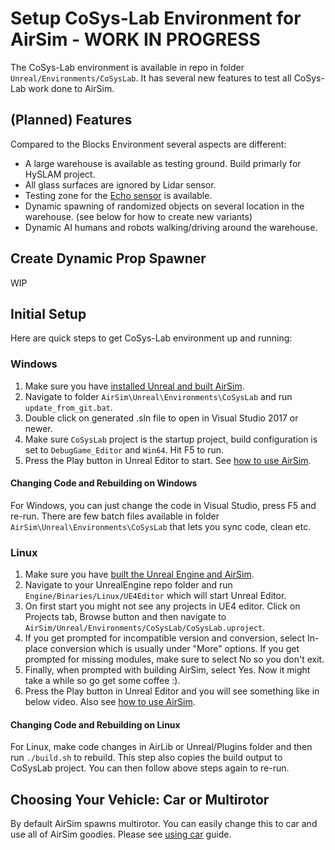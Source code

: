 
# Setup CoSys-Lab Environment for AirSim  - WORK IN PROGRESS

The CoSys-Lab environment is available in repo in folder `Unreal/Environments/CoSysLab`. 
It has several new features to test all CoSys-Lab work done to AirSim.

## (Planned) Features
Compared to the Blocks Environment several aspects are different:
- A large warehouse is available as testing ground. Build primarly for HySLAM project.
- All glass surfaces are ignored by Lidar sensor.
- Testing zone for the [Echo sensor](echo.md) is available.
- Dynamic spawning of randomized objects on several location in the warehouse. (see below for how to create new variants) 
- Dynamic AI humans and robots walking/driving around the warehouse. 

## Create Dynamic Prop Spawner
WIP

## Initial Setup
Here are quick steps to get CoSys-Lab environment up and running:

### Windows

1. Make sure you have [installed Unreal and built AirSim](build_windows.md).
2. Navigate to folder `AirSim\Unreal\Environments\CoSysLab` and run `update_from_git.bat`.
3. Double click on generated .sln file to open in Visual Studio 2017 or newer.
4. Make sure `CoSysLab` project is the startup project, build configuration is set to `DebugGame_Editor` and `Win64`. Hit F5 to run.
5. Press the Play button in Unreal Editor to start. See [how to use AirSim](https://github.com/Microsoft/AirSim/#how-to-use-it).

#### Changing Code and Rebuilding on Windows
For Windows, you can just change the code in Visual Studio, press F5 and re-run. There are few batch files available in folder `AirSim\Unreal\Environments\CoSysLab` that lets you sync code, clean etc.

### Linux
1. Make sure you have [built the Unreal Engine and AirSim](build_linux.md).
2. Navigate to your UnrealEngine repo folder and run `Engine/Binaries/Linux/UE4Editor` which will start Unreal Editor.
3. On first start you might not see any projects in UE4 editor. Click on Projects tab, Browse button and then navigate to `AirSim/Unreal/Environments/CoSysLab/CoSysLab.uproject`. 
4. If you get prompted for incompatible version and conversion, select In-place conversion which is usually under "More" options. If you get prompted for missing modules, make sure to select No so you don't exit. 
5. Finally, when prompted with building AirSim, select Yes. Now it might take a while so go get some coffee :).
6. Press the Play button in Unreal Editor and you will see something like in below video. Also see [how to use AirSim](/#how-to-use-it).

#### Changing Code and Rebuilding on Linux
For Linux, make code changes in AirLib or Unreal/Plugins folder and then run `./build.sh` to rebuild. This step also copies the build output to CoSysLab project. You can then follow above steps again to re-run.

## Choosing Your Vehicle: Car or Multirotor
By default AirSim spawns multirotor. You can easily change this to car and use all of AirSim goodies. Please see [using car](using_car.md) guide.
